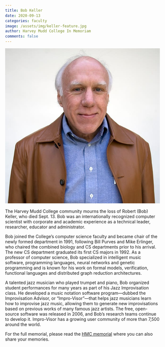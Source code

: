 ```yaml
---
title: Bob Keller
date: 2020-09-13
categories: faculty
image: /assets/img/keller-feature.jpg
author: Harvey Mudd College In Memoriam
comments: false
---
```

![Bob Keller](/assets/img/keller-feature.jpg)

The Harvey Mudd College community mourns the loss of Robert (Bob) Keller, who died Sept. 13. Bob was an internationally recognized computer scientist with corporate and academic experience as a technical leader, researcher, educator and administrator.

Bob joined the College’s computer science faculty and became chair of the newly formed department in 1991, following Bill Purves and Mike Erlinger, who chaired the combined biology and CS departments prior to his arrival. The new CS department graduated its first CS majors in 1992. As a professor of computer science, Bob specialized in intelligent music software, programming languages, neural networks and genetic programming and is known for his work on formal models, verification, functional languages and distributed graph reduction architectures.

A talented jazz musician who played trumpet and piano, Bob organized student performances for many years as part of his Jazz Improvisation class. He developed a music notation software program—dubbed the Improvisation Advisor, or “Impro-Visor”—that helps jazz musicians learn how to improvise jazz music, allowing them to generate new improvisations based on previous works of many famous jazz artists. The free, open-source software was released in 2006, and Bob’s research teams continue to develop it. Impro-Visor has a growing user community of more than 7,500 around the world.

For the full memorial, please read the [HMC memorial](https://www.hmc.edu/in-memoriam/bob-keller/) where you can also share your memories.
